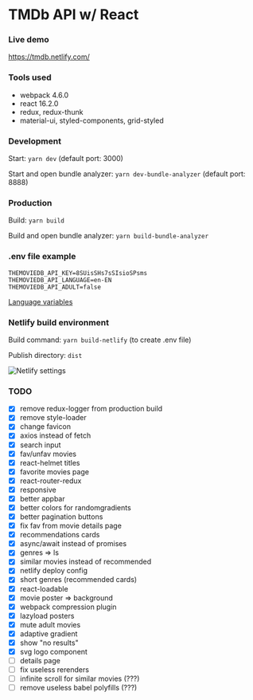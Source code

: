 # TMDb API w/ React

### Live demo

https://tmdb.netlify.com/

### Tools used

* webpack 4.6.0
* react 16.2.0
* redux, redux-thunk
* material-ui, styled-components, grid-styled

### Development

Start: `yarn dev` (default port: 3000)

Start and open bundle analyzer: `yarn dev-bundle-analyzer` (default port: 8888)

### Production

Build: `yarn build`

Build and open bundle analyzer: `yarn build-bundle-analyzer`

### .env file example

```
THEMOVIEDB_API_KEY=8SUisSHs7sSIsioSPsms
THEMOVIEDB_API_LANGUAGE=en-EN
THEMOVIEDB_API_ADULT=false
```

[Language variables](https://developers.themoviedb.org/3/getting-started/languages)

### Netlify build environment

Build command: `yarn build-netlify` (to create .env file)

Publish directory: `dist`

![Netlify settings](https://i.imgur.com/4YwWV1u.png)

### TODO

* [x] remove redux-logger from production build
* [x] remove style-loader
* [x] change favicon
* [x] axios instead of fetch
* [x] search input
* [x] fav/unfav movies
* [x] react-helmet titles
* [x] favorite movies page
* [x] react-router-redux
* [x] responsive
* [x] better appbar
* [x] better colors for randomgradients
* [x] better pagination buttons
* [x] fix fav from movie details page
* [x] recommendations cards
* [x] async/await instead of promises
* [x] genres => ls
* [x] similar movies instead of recommended
* [x] netlify deploy config
* [x] short genres (recommended cards)
* [x] react-loadable
* [x] movie poster => background
* [x] webpack compression plugin
* [x] lazyload posters
* [x] mute adult movies
* [x] adaptive gradient
* [x] show "no results"
* [x] svg logo component
* [ ] details page
* [ ] fix useless rerenders
* [ ] infinite scroll for similar movies (???)
* [ ] remove useless babel polyfills (???)